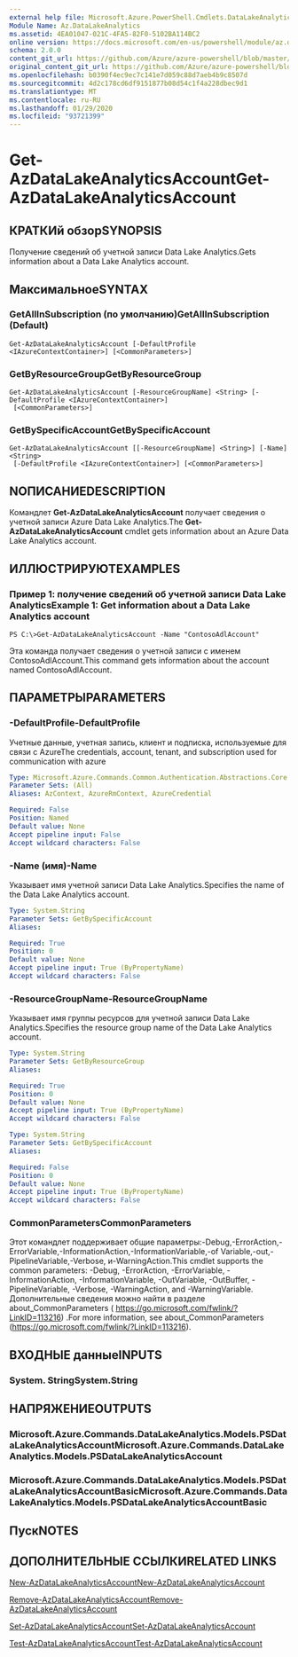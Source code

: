 ```yaml
---
external help file: Microsoft.Azure.PowerShell.Cmdlets.DataLakeAnalytics.dll-Help.xml
Module Name: Az.DataLakeAnalytics
ms.assetid: 4EA01047-021C-4FA5-82F0-5102BA114BC2
online version: https://docs.microsoft.com/en-us/powershell/module/az.datalakeanalytics/get-azdatalakeanalyticsaccount
schema: 2.0.0
content_git_url: https://github.com/Azure/azure-powershell/blob/master/src/DataLakeAnalytics/DataLakeAnalytics/help/Get-AzDataLakeAnalyticsAccount.md
original_content_git_url: https://github.com/Azure/azure-powershell/blob/master/src/DataLakeAnalytics/DataLakeAnalytics/help/Get-AzDataLakeAnalyticsAccount.md
ms.openlocfilehash: b0390f4ec9ec7c141e7d059c88d7aeb4b9c8507d
ms.sourcegitcommit: 4d2c178cd6df9151877b08d54c1f4a228dbec9d1
ms.translationtype: MT
ms.contentlocale: ru-RU
ms.lasthandoff: 01/29/2020
ms.locfileid: "93721399"
---
```

# <span data-ttu-id="0459e-101">Get-AzDataLakeAnalyticsAccount</span><span class="sxs-lookup"><span data-stu-id="0459e-101">Get-AzDataLakeAnalyticsAccount</span></span>

## <span data-ttu-id="0459e-102">КРАТКИй обзор</span><span class="sxs-lookup"><span data-stu-id="0459e-102">SYNOPSIS</span></span>
<span data-ttu-id="0459e-103">Получение сведений об учетной записи Data Lake Analytics.</span><span class="sxs-lookup"><span data-stu-id="0459e-103">Gets information about a Data Lake Analytics account.</span></span>

## <span data-ttu-id="0459e-104">Максимальное</span><span class="sxs-lookup"><span data-stu-id="0459e-104">SYNTAX</span></span>

### <span data-ttu-id="0459e-105">GetAllInSubscription (по умолчанию)</span><span class="sxs-lookup"><span data-stu-id="0459e-105">GetAllInSubscription (Default)</span></span>
```
Get-AzDataLakeAnalyticsAccount [-DefaultProfile <IAzureContextContainer>] [<CommonParameters>]
```

### <span data-ttu-id="0459e-106">GetByResourceGroup</span><span class="sxs-lookup"><span data-stu-id="0459e-106">GetByResourceGroup</span></span>
```
Get-AzDataLakeAnalyticsAccount [-ResourceGroupName] <String> [-DefaultProfile <IAzureContextContainer>]
 [<CommonParameters>]
```

### <span data-ttu-id="0459e-107">GetBySpecificAccount</span><span class="sxs-lookup"><span data-stu-id="0459e-107">GetBySpecificAccount</span></span>
```
Get-AzDataLakeAnalyticsAccount [[-ResourceGroupName] <String>] [-Name] <String>
 [-DefaultProfile <IAzureContextContainer>] [<CommonParameters>]
```

## <span data-ttu-id="0459e-108">NОПИСАНИЕ</span><span class="sxs-lookup"><span data-stu-id="0459e-108">DESCRIPTION</span></span>
<span data-ttu-id="0459e-109">Командлет **Get-AzDataLakeAnalyticsAccount** получает сведения о учетной записи Azure Data Lake Analytics.</span><span class="sxs-lookup"><span data-stu-id="0459e-109">The **Get-AzDataLakeAnalyticsAccount** cmdlet gets information about an Azure Data Lake Analytics account.</span></span>

## <span data-ttu-id="0459e-110">ИЛЛЮСТРИРУЮТ</span><span class="sxs-lookup"><span data-stu-id="0459e-110">EXAMPLES</span></span>

### <span data-ttu-id="0459e-111">Пример 1: получение сведений об учетной записи Data Lake Analytics</span><span class="sxs-lookup"><span data-stu-id="0459e-111">Example 1: Get information about a Data Lake Analytics account</span></span>
```
PS C:\>Get-AzDataLakeAnalyticsAccount -Name "ContosoAdlAccount"
```

<span data-ttu-id="0459e-112">Эта команда получает сведения о учетной записи с именем ContosoAdlAccount.</span><span class="sxs-lookup"><span data-stu-id="0459e-112">This command gets information about the account named ContosoAdlAccount.</span></span>

## <span data-ttu-id="0459e-113">ПАРАМЕТРЫ</span><span class="sxs-lookup"><span data-stu-id="0459e-113">PARAMETERS</span></span>

### <span data-ttu-id="0459e-114">-DefaultProfile</span><span class="sxs-lookup"><span data-stu-id="0459e-114">-DefaultProfile</span></span>
<span data-ttu-id="0459e-115">Учетные данные, учетная запись, клиент и подписка, используемые для связи с Azure</span><span class="sxs-lookup"><span data-stu-id="0459e-115">The credentials, account, tenant, and subscription used for communication with azure</span></span>

```yaml
Type: Microsoft.Azure.Commands.Common.Authentication.Abstractions.Core.IAzureContextContainer
Parameter Sets: (All)
Aliases: AzContext, AzureRmContext, AzureCredential

Required: False
Position: Named
Default value: None
Accept pipeline input: False
Accept wildcard characters: False
```

### <span data-ttu-id="0459e-116">-Name (имя)</span><span class="sxs-lookup"><span data-stu-id="0459e-116">-Name</span></span>
<span data-ttu-id="0459e-117">Указывает имя учетной записи Data Lake Analytics.</span><span class="sxs-lookup"><span data-stu-id="0459e-117">Specifies the name of the Data Lake Analytics account.</span></span>

```yaml
Type: System.String
Parameter Sets: GetBySpecificAccount
Aliases:

Required: True
Position: 0
Default value: None
Accept pipeline input: True (ByPropertyName)
Accept wildcard characters: False
```

### <span data-ttu-id="0459e-118">-ResourceGroupName</span><span class="sxs-lookup"><span data-stu-id="0459e-118">-ResourceGroupName</span></span>
<span data-ttu-id="0459e-119">Указывает имя группы ресурсов для учетной записи Data Lake Analytics.</span><span class="sxs-lookup"><span data-stu-id="0459e-119">Specifies the resource group name of the Data Lake Analytics account.</span></span>

```yaml
Type: System.String
Parameter Sets: GetByResourceGroup
Aliases:

Required: True
Position: 0
Default value: None
Accept pipeline input: True (ByPropertyName)
Accept wildcard characters: False
```

```yaml
Type: System.String
Parameter Sets: GetBySpecificAccount
Aliases:

Required: False
Position: 0
Default value: None
Accept pipeline input: True (ByPropertyName)
Accept wildcard characters: False
```

### <span data-ttu-id="0459e-120">CommonParameters</span><span class="sxs-lookup"><span data-stu-id="0459e-120">CommonParameters</span></span>
<span data-ttu-id="0459e-121">Этот командлет поддерживает общие параметры:-Debug,-ErrorAction,-ErrorVariable,-InformationAction,-InformationVariable,-of Variable,-out,-PipelineVariable,-Verbose, и-WarningAction.</span><span class="sxs-lookup"><span data-stu-id="0459e-121">This cmdlet supports the common parameters: -Debug, -ErrorAction, -ErrorVariable, -InformationAction, -InformationVariable, -OutVariable, -OutBuffer, -PipelineVariable, -Verbose, -WarningAction, and -WarningVariable.</span></span> <span data-ttu-id="0459e-122">Дополнительные сведения можно найти в разделе about_CommonParameters ( https://go.microsoft.com/fwlink/?LinkID=113216) .</span><span class="sxs-lookup"><span data-stu-id="0459e-122">For more information, see about_CommonParameters (https://go.microsoft.com/fwlink/?LinkID=113216).</span></span>

## <span data-ttu-id="0459e-123">ВХОДНЫЕ данные</span><span class="sxs-lookup"><span data-stu-id="0459e-123">INPUTS</span></span>

### <span data-ttu-id="0459e-124">System. String</span><span class="sxs-lookup"><span data-stu-id="0459e-124">System.String</span></span>

## <span data-ttu-id="0459e-125">НАПРЯЖЕНИЕ</span><span class="sxs-lookup"><span data-stu-id="0459e-125">OUTPUTS</span></span>

### <span data-ttu-id="0459e-126">Microsoft.Azure.Commands.DataLakeAnalytics.Models.PSDataLakeAnalyticsAccount</span><span class="sxs-lookup"><span data-stu-id="0459e-126">Microsoft.Azure.Commands.DataLakeAnalytics.Models.PSDataLakeAnalyticsAccount</span></span>

### <span data-ttu-id="0459e-127">Microsoft.Azure.Commands.DataLakeAnalytics.Models.PSDataLakeAnalyticsAccountBasic</span><span class="sxs-lookup"><span data-stu-id="0459e-127">Microsoft.Azure.Commands.DataLakeAnalytics.Models.PSDataLakeAnalyticsAccountBasic</span></span>

## <span data-ttu-id="0459e-128">Пуск</span><span class="sxs-lookup"><span data-stu-id="0459e-128">NOTES</span></span>

## <span data-ttu-id="0459e-129">ДОПОЛНИТЕЛЬНЫЕ ССЫЛКИ</span><span class="sxs-lookup"><span data-stu-id="0459e-129">RELATED LINKS</span></span>

[<span data-ttu-id="0459e-130">New-AzDataLakeAnalyticsAccount</span><span class="sxs-lookup"><span data-stu-id="0459e-130">New-AzDataLakeAnalyticsAccount</span></span>](./New-AzDataLakeAnalyticsAccount.md)

[<span data-ttu-id="0459e-131">Remove-AzDataLakeAnalyticsAccount</span><span class="sxs-lookup"><span data-stu-id="0459e-131">Remove-AzDataLakeAnalyticsAccount</span></span>](./Remove-AzDataLakeAnalyticsAccount.md)

[<span data-ttu-id="0459e-132">Set-AzDataLakeAnalyticsAccount</span><span class="sxs-lookup"><span data-stu-id="0459e-132">Set-AzDataLakeAnalyticsAccount</span></span>](./Set-AzDataLakeAnalyticsAccount.md)

[<span data-ttu-id="0459e-133">Test-AzDataLakeAnalyticsAccount</span><span class="sxs-lookup"><span data-stu-id="0459e-133">Test-AzDataLakeAnalyticsAccount</span></span>](./Test-AzDataLakeAnalyticsAccount.md)


